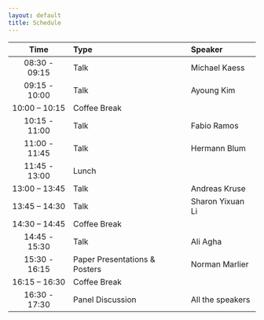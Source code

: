 ```yaml
---
layout: default
title: Schedule
---
```


|   **Time**    | **Type**                      | **Speaker**                       |
|:-------------:|:------------------------------|:----------------------------------|
| 08:30 - 09:15 | Talk                          | Michael Kaess                     |
| 09:15 - 10:00 | Talk                          | Ayoung Kim                        |
| 10:00 – 10:15 | Coffee Break                  |                                   |
| 10:15 - 11:00 | Talk                          | Fabio Ramos                       |
| 11:00 - 11:45 | Talk                          | Hermann Blum                      |
| 11:45 - 13:00 | Lunch                         |                                   |
| 13:00 – 13:45 | Talk                          | Andreas Kruse                     |
| 13:45 – 14:30 | Talk                          | Sharon Yixuan Li                  |
| 14:30 – 14:45 | Coffee Break                  |                                   |
| 14:45 - 15:30 | Talk                          | Ali Agha                          |
| 15:30 - 16:15 | Paper Presentations & Posters | Norman Marlier                    |
| 16:15 – 16:30 | Coffee Break                  |                                   |
| 16:30 - 17:30 | Panel Discussion              | All the speakers                  |
